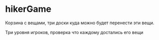 # hikerGame

Корзина с вещами, три доски куда можно будет перенести эти вещи. 

Три уровня игроков, проверка что каждому достались его вещи
